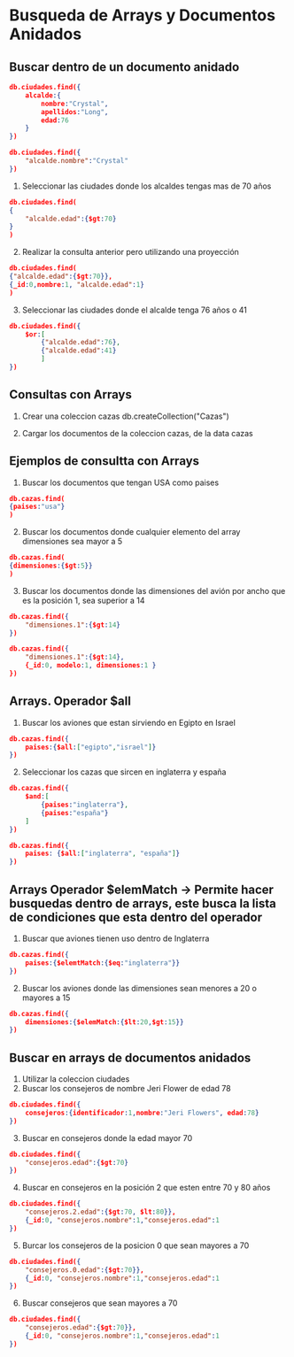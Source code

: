 # Busqueda de Arrays y Documentos Anidados

## Buscar dentro de un documento anidado 
```json
db.ciudades.find({
    alcalde:{
        nombre:"Crystal",
        apellidos:"Long",
        edad:76
    }
})
```

```json
db.ciudades.find({
    "alcalde.nombre":"Crystal" 
})
```

1. Seleccionar las ciudades donde los alcaldes tengas mas de 70 años

```json
db.ciudades.find(
{
    "alcalde.edad":{$gt:70}
}
)
```

2. Realizar la consulta anterior pero utilizando una proyección

```json
db.ciudades.find(
{"alcalde.edad":{$gt:70}},
{_id:0,nombre:1, "alcalde.edad":1}
)
```

3. Seleccionar las ciudades donde el alcalde tenga 76 años o 41

```json
db.ciudades.find({
    $or:[
        {"alcalde.edad":76},
        {"alcalde.edad":41}
        ]
})
```

## Consultas con Arrays

1. Crear una coleccion cazas 
db.createCollection("Cazas")

2. Cargar los documentos de la coleccion cazas, de la data cazas

## Ejemplos de consultta con Arrays

1. Buscar los documentos que tengan USA como paises

```json
db.cazas.find(
{paises:"usa"}
)
```

2. Buscar los documentos donde cualquier elemento del array dimensiones sea mayor a 5

```json
db.cazas.find(
{dimensiones:{$gt:5}}
)
```

3. Buscar los documentos donde las dimensiones del avión por ancho que es la posición 1, sea superior a 14

```json
db.cazas.find({
    "dimensiones.1":{$gt:14}
})
```

```json
db.cazas.find({
    "dimensiones.1":{$gt:14},
    {_id:0, modelo:1, dimensiones:1 }
})
```

## Arrays. Operador $all

1. Buscar los aviones que estan sirviendo en Egipto en Israel

```json
db.cazas.find({
    paises:{$all:["egipto","israel"]}
})
```

2. Seleccionar los cazas que sircen en inglaterra y españa 

```json
db.cazas.find({
    $and:[
        {paises:"inglaterra"},
        {paises:"españa"}
    ]
})
```

```json
db.cazas.find({
    paises: {$all:["inglaterra", "españa"]}
})
```

## Arrays Operador $elemMatch -> Permite hacer busquedas dentro de arrays, este busca la lista de condiciones que esta dentro del operador

1. Buscar que aviones tienen uso dentro de Inglaterra

```json
db.cazas.find({
    paises:{$elemtMatch:{$eq:"inglaterra"}}
})
```

2. Buscar los aviones donde las dimensiones sean menores a 20 o mayores a 15

```json
db.cazas.find({
    dimensiones:{$elemMatch:{$lt:20,$gt:15}}
})
```

## Buscar en arrays de documentos anidados

1. Utilizar la coleccion ciudades 
2. Buscar los consejeros de nombre Jeri Flower de edad 78 

```json
db.ciudades.find({
    consejeros:{identificador:1,nombre:"Jeri Flowers", edad:78}
})
```

3. Buscar en consejeros donde la edad mayor 70

```json
db.ciudades.find({
    "consejeros.edad":{$gt:70}
})
```

4. Buscar en consejeros en la posición 2 que esten entre 70 y 80 años

```json
db.ciudades.find({
    "consejeros.2.edad":{$gt:70, $lt:80}},
    {_id:0, "consejeros.nombre":1,"consejeros.edad":1
})
```

5. Burcar los consejeros de la posicion 0 que sean mayores a 70 

```json
db.ciudades.find({
    "consejeros.0.edad":{$gt:70}},
    {_id:0, "consejeros.nombre":1,"consejeros.edad":1
})
```

6. Buscar consejeros que sean mayores a 70
```json
db.ciudades.find({
    "consejeros.edad":{$gt:70}},
    {_id:0, "consejeros.nombre":1,"consejeros.edad":1
})
```